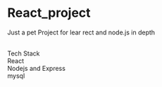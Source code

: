 # React_project

<p> Just a pet Project for lear rect and node.js in depth 

<br> Tech Stack
<br> React
<br> Nodejs and Express
<br> mysql
